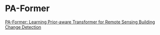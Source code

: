 # PA-Former
[PA-Former: Learning Prior-aware Transformer for Remote Sensing Building Change Detection](https://ieeexplore.ieee.org/document/9863867)
